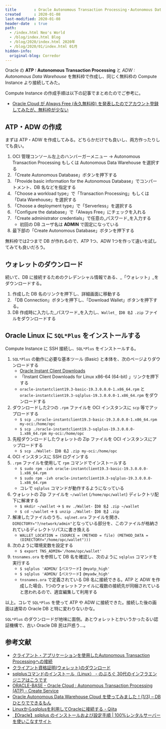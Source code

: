 ```yaml
---
title        : Oracle Autonomous Transaction Processing・Autonomous Data Warehouse を無料枠で試してみた
created      : 2020-01-08
last-modified: 2020-01-08
header-date  : true
path:
  - /index.html Neo's World
  - /blog/index.html Blog
  - /blog/2020/index.html 2020年
  - /blog/2020/01/index.html 01月
hidden-info:
  original-blog: Corredor
---
```


Oracle の __ATP : Autonomous Transaction Processing__ と _ADW : Autonomous Data Warehouse_ を無料枠で作成し、同じく無料枠の Compute Instance より接続してみた。

Compute Instance の作成手順は以下の記事でまとめたのでご参考に。

- [Oracle Cloud が Always Free (永久無料枠) を発表したのでアカウント登録してみたが、無料枠が少ない](/blog/2019/10/19-01.html)

## ATP・ADW の作成

まずは ATP・ADW を作成してみる。どちらかだけでも良いし、両方作ったりしても良い。

1. OCI 管理コンソール左上のハンバーガーメニュー → Autonomous Transaction Processing もしくは Autonomous Data Warehouse を選択する
2. 「Create Autonomous Database」ボタンを押下する
3. 「Provide basic information for the Autonomous Database」でコンパートメント、DB 名などを指定する
4. 「Choose a workload type」で「Transaction Processing」もしくは「Data Warehouse」を選択する
5. 「Choose a deployment type」で「Serverless」を選択する
6. 「Configure the database」で「Always Free」にチェックを入れる
7. 「Create administrator credentials」で任意の_パスワード_を入力する
    - 初回の DB ユーザ名は __ADMIN__ で固定になっている
8. 最下部の「Create Autonomous Database」ボタンを押下する

無料枠では2つまで DB が作れるので、ATP 1つ、ADW 1つを作って違いを試してみても良いだろう。

## ウォレットのダウンロード

続いて、DB に接続するためのクレデンシャル情報である、_「ウォレット」_をダウンロードする。

1. 作成した DB 名のリンクを押下し、詳細画面に移動する
2. 「DB Connection」ボタンを押下し、「Download Wallet」ボタンを押下する。
3. DB 作成時に入力した_パスワード_を入力し、`Wallet_【DB 名】.zip` ファイルをダウンロードする

## Oracle Linux に `SQL*Plus` をインストールする

Compute Instance に SSH 接続し、`SQL*Plus` をインストールする。

1. `SQL*Plus` の動作に必要な基本ツール (Basic) と本体を、次のページよりダウンロードする
    - [Oracle Instant Client Downloads](https://www.oracle.com/database/technologies/instant-client/downloads.html)
    - 「Instant Client Downloads for Linux x86-64 (64-bit) 」リンクを押下する
    - `oracle-instantclient19.3-basic-19.3.0.0.0-1.x86_64.rpm` と `oracle-instantclient19.3-sqlplus-19.3.0.0.0-1.x86_64.rpm` をダウンロードする
2. ダウンロードした2つの `.rpm` ファイルを OCI インスタンスに `scp` 等でアップロードする
    - `$ scp ./oracle-instantclient19.3-basic-19.3.0.0.0-1.x86_64.rpm my-oci:/home/opc`
    - `$ scp ./oracle-instantclient19.3-sqlplus-19.3.0.0.0-1.x86_64.rpm my-oci:/home/opc`
3. 先程ダウンロードしたウォレットの Zip ファイルを OCI インスタンスにアップロードする
    - `$ scp ./Wallet-【DB 名】.zip my-oci:/home/opc`
4. OCI インスタンスに SSH ログインする
5. `.rpm` ファイルを使用して `rpm` コマンドでインストールする
    - `$ sudo rpm -ivh oracle-instantclient19.3-basic-19.3.0.0.0-1.x86_64.rpm`
    - `$ sudo rpm -ivh oracle-instantclient19.3-sqlplus-19.3.0.0.0-1.x86_64.rpm`
    - コレで `sqlplus` コマンドが動作するようになっている
6. ウォレットの Zip ファイルを `~/wallet` (`/home/opc/wallet`) ディレクトリ配下に解凍する
    - `$ mkdir ~/wallet` → `$ mv ./Wallet-【DB 名】.zip ~/wallet`
    - `$ cd ~/wallet` → `$ unzip ./Wallet-【DB 名】.zip`
7. 解凍したファイルのうち、`sqlnet.ora` ファイルを開き、`DIRECTORY="?/network/admin"`となっている部分を、このファイルが格納されているディレクトリパスに書き換える
    - `WALLET_LOCATION = (SOURCE = (METHOD = file) (METHOD_DATA = (DIRECTORY="/home/opc/wallet")))`
8. 次のように環境変数を設定する
    - `$ export TNS_ADMIN='/home/opc/wallet'`
9. `tnsnames.ora` を参照して DB 名を確認し、次のように `sqlplus` コマンドを実行する
    - `$ sqlplus 'ADMIN/【パスワード】@myatp_high'`
    - `$ sqlplus 'ADMIN/【パスワード】@myadw_high'`
    - `tnsnames.ora` で定義されている DB 名に接続できる。ATP と ADW を作成した場合、1つのウォレットファイルに複数の接続先が同梱されていると思われるので、適宜編集して利用する

以上。コレで `SQL*Plus` を使って ATP や ADW に接続できた。接続した後の画面は通常の Oracle DB と特に変わりないかな。

`SQL*Plus` のダウンロードが地味に面倒。あとウォレットとかいうかったるい認証機構で、古い Oracle DB 民は戸惑う…。

## 参考文献

- [クライアント・アプリケーションを使用したAutonomous Transaction Processingへの接続](https://docs.oracle.com/cd/E83857_01/paas/atp-cloud/atpug/connect-preparing.html#GUID-3667EC68-930E-4566-95B3-DFA24203A8FF)
- [クライアント資格証明(ウォレット)のダウンロード](https://docs.oracle.com/cd/E83857_01/paas/atp-cloud/atpug/connect-download-wallet.html#GUID-B06202D2-0597-41AA-9481-3B174F75D4B1)
- [sqlplusコマンドのインストール（Linux） - のぶろぐ 30代のインフラエンジニアはこうです](http://udonsoba.hatenablog.com/entry/2016/07/05/134201)
- [ORACLE-BASE - Oracle Cloud : Autonomous Transaction Processing (ATP) - Create Service](https://oracle-base.com/articles/vm/oracle-cloud-autonomous-transaction-processing-atp-create-service#connecting-to-the-atp-service)
- [Oracle Autonomous Data Warehouse Cloud を使ってみました！(1/3) – DBひとりでできるもん](https://xn--w8j8bac3czf5bl7e.com/2019/02/20/oracle-autonomous-data-warehouse-cloud-%E3%82%92%E4%BD%BF%E3%81%A3%E3%81%A6%E3%81%BF%E3%81%BE%E3%81%97%E3%81%9F%EF%BC%811-3/)
- [Linuxからsqlplusを利用してOracleに接続する - Qiita](https://qiita.com/toshihirock/items/400840025b0ba9d1fe14)
- [【Oracle】sqlplus のインストールおよび設定手順 | 100%レンタルサーバーを使いこなすサイト](https://go-journey.club/archives/9473)
